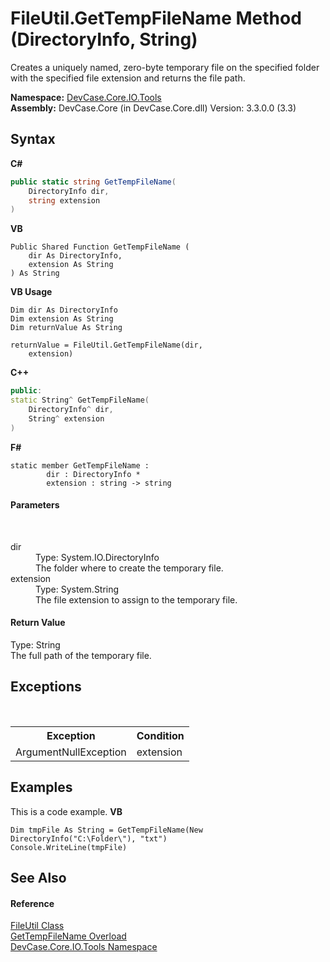 # FileUtil.GetTempFileName Method (DirectoryInfo, String)
 

Creates a uniquely named, zero-byte temporary file on the specified folder with the specified file extension and returns the file path.

**Namespace:**&nbsp;<a href="N_DevCase_Core_IO_Tools">DevCase.Core.IO.Tools</a><br />**Assembly:**&nbsp;DevCase.Core (in DevCase.Core.dll) Version: 3.3.0.0 (3.3)

## Syntax

**C#**<br />
``` C#
public static string GetTempFileName(
	DirectoryInfo dir,
	string extension
)
```

**VB**<br />
``` VB
Public Shared Function GetTempFileName ( 
	dir As DirectoryInfo,
	extension As String
) As String
```

**VB Usage**<br />
``` VB Usage
Dim dir As DirectoryInfo
Dim extension As String
Dim returnValue As String

returnValue = FileUtil.GetTempFileName(dir, 
	extension)
```

**C++**<br />
``` C++
public:
static String^ GetTempFileName(
	DirectoryInfo^ dir, 
	String^ extension
)
```

**F#**<br />
``` F#
static member GetTempFileName : 
        dir : DirectoryInfo * 
        extension : string -> string 

```


#### Parameters
&nbsp;<dl><dt>dir</dt><dd>Type: System.IO.DirectoryInfo<br />The folder where to create the temporary file.</dd><dt>extension</dt><dd>Type: System.String<br />The file extension to assign to the temporary file.</dd></dl>

#### Return Value
Type: String<br />The full path of the temporary file.

## Exceptions
&nbsp;<table><tr><th>Exception</th><th>Condition</th></tr><tr><td>ArgumentNullException</td><td>extension</td></tr></table>

## Examples
This is a code example. 
**VB**<br />
``` VB
Dim tmpFile As String = GetTempFileName(New DirectoryInfo("C:\Folder\"), "txt")
Console.WriteLine(tmpFile)
```


## See Also


#### Reference
<a href="T_DevCase_Core_IO_Tools_FileUtil">FileUtil Class</a><br /><a href="Overload_DevCase_Core_IO_Tools_FileUtil_GetTempFileName">GetTempFileName Overload</a><br /><a href="N_DevCase_Core_IO_Tools">DevCase.Core.IO.Tools Namespace</a><br />